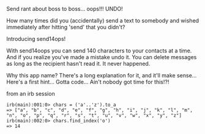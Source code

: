Send rant about boss to boss... oops!!! UNDO!

How many times did you (accidentally) send a text to somebody and wished immediately after hitting 'send' that you didn't?

Introducing send14ops!

With send14oops you can send 140 characters to your contacts at a time. And if you realize you've made a mistake undo it. You can delete messages as long as the recipient hasn't read it. It never happened.

Why this app name?
There's a long explanation for it, and it'll make sense... Here's a first hint...
Gotta code... Ain't nobody got time for this!?!

from an irb session

    irb(main):001:0> chars = ('a'..'z').to_a
    => ["a", "b", "c", "d", "e", "f", "g", "h", "i", "j", "k", "l", "m", "n", "o", "p", "q", "r", "s", "t", "u", "v", "w", "x", "y", "z"]
    irb(main):002:0> chars.find_index('o')
    => 14


